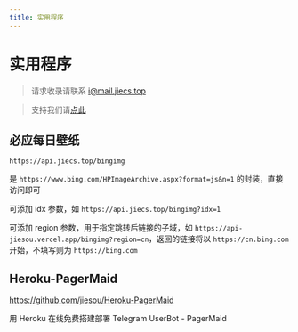 ```yaml
---
title: 实用程序
---
```

# 实用程序

> 请求收录请联系 i@mail.jiecs.top

> 支持我们请[点此](/donate.html)

## 必应每日壁纸 <Badge text="自建" /><Badge text="只支持302" />

```
https://api.jiecs.top/bingimg
```

是 `https://www.bing.com/HPImageArchive.aspx?format=js&n=1` 的封装，直接访问即可

可添加 idx 参数，如 `https://api.jiecs.top/bingimg?idx=1`

可添加 region 参数，用于指定跳转后链接的子域，如 `https://api-jiesou.vercel.app/bingimg?region=cn`，返回的链接将以 `https://cn.bing.com` 开始，不填写则为 `https://bing.com`

## Heroku-PagerMaid <Badge text="自写" />

<https://github.com/jiesou/Heroku-PagerMaid>

用 Heroku 在线免费搭建部署 Telegram UserBot - PagerMaid
